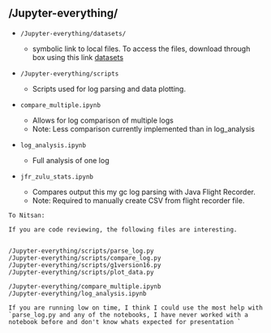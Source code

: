## /Jupyter-everything/

- `/Jupyter-everything/datasets/`
    - symbolic link to local files. To access
the files, download through box using this link [datasets](https://apple.box.com/s/vcqgyxx8x1jesyj8smc9ow31kpd5u73b)
- `/Jupyter-everything/scripts`
    - Scripts used for log parsing and data plotting.
    
- `compare_multiple.ipynb`
    - Allows for log comparison of multiple logs
    - Note: Less comparison currently implemented than in log_analysis
- `log_analysis.ipynb`
    - Full analysis of one log

- `jfr_zulu_stats.ipynb`
    - Compares output this my gc log parsing with Java Flight Recorder. 
    - Note: Required to manually create CSV from flight recorder file.
>
    To Nitsan: 

    If you are code reviewing, the following files are interesting.


    /Jupyter-everything/scripts/parse_log.py
    /Jupyter-everything/scripts/compare_log.py
    /Jupyter-everything/scripts/g1version16.py
    /Jupyter-everything/scripts/plot_data.py

    /Jupyter-everything/compare_multiple.ipynb
    /Jupyter-everything/log_analysis.ipynb

    If you are running low on time, I think I could use the most help with `parse_log.py and any of the notebooks, I have never worked with a notebook before and don't know whats expected for presentation `
